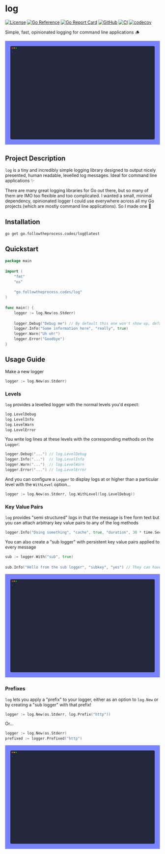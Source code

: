 # log

[![License](https://img.shields.io/github/license/FollowTheProcess/log)](https://github.com/FollowTheProcess/log)
[![Go Reference](https://pkg.go.dev/badge/go.followtheprocess.codes/log.svg)](https://pkg.go.dev/go.followtheprocess.codes/log)
[![Go Report Card](https://goreportcard.com/badge/github.com/FollowTheProcess/log)](https://goreportcard.com/report/github.com/FollowTheProcess/log)
[![GitHub](https://img.shields.io/github/v/release/FollowTheProcess/log?logo=github&sort=semver)](https://github.com/FollowTheProcess/log)
[![CI](https://github.com/FollowTheProcess/log/workflows/CI/badge.svg)](https://github.com/FollowTheProcess/log/actions?query=workflow%3ACI)
[![codecov](https://codecov.io/gh/FollowTheProcess/log/branch/main/graph/badge.svg)](https://codecov.io/gh/FollowTheProcess/log)

Simple, fast, opinionated logging for command line applications 🪵

<p align="center">
<img src="https://github.com/FollowTheProcess/log/raw/main/docs/img/demo.gif" alt="demo">
</p>

## Project Description

`log` is a tiny and incredibly simple logging library designed to output nicely presented, human readable, levelled log messages. Ideal for command line applications ✨

There are many great logging libraries for Go out there, but so many of them are IMO too flexible and too complicated. I wanted a small, minimal dependency, opinionated logger I could
use everywhere across all my Go projects (which are mostly command line applications). So I made one 🚀

## Installation

```shell
go get go.followtheprocess.codes/log@latest
```

## Quickstart

```go
package main

import (
    "fmt"
    "os"

    "go.followtheprocess.codes/log"
)

func main() {
    logger := log.New(os.Stderr)

    logger.Debug("Debug me") // By default this one won't show up, default log level is INFO
    logger.Info("Some information here", "really", true)
    logger.Warn("Uh oh!")
    logger.Error("Goodbye")
}
```

## Usage Guide

Make a new logger

```go
logger := log.New(os.Stderr)
```

### Levels

`log` provides a levelled logger with the normal levels you'd expect:

```go
log.LevelDebug
log.LevelInfo
log.LevelWarn
log.LevelError
```

You write log lines at these levels with the corresponding methods on the `Logger`:

```go
logger.Debug("...") // log.LevelDebug
logger.Info("...")  // log.LevelInfo
logger.Warn("...")  // log.LevelWarn
logger.Error("...") // log.LevelError
```

And you can configure a `Logger` to display logs at or higher than a particular level with the `WithLevel` option...

```go
logger := log.New(os.Stderr, log.WithLevel(log.LevelDebug))
```

### Key Value Pairs

`log` provides "semi structured" logs in that the message is free form text but you can attach arbitrary key value pairs to any of the log methods

```go
logger.Info("Doing something", "cache", true, "duration", 30 * time.Second, "number", 42)
```

You can also create a "sub logger" with persistent key value pairs applied to every message

```go
sub := logger.With("sub", true)

sub.Info("Hello from the sub logger", "subkey", "yes") // They can have their own per-method keys too!
```

<p align="center">
<img src="https://github.com/FollowTheProcess/log/raw/main/docs/img/keys.gif" alt="demo">
</p>

### Prefixes

`log` lets you apply a "prefix" to your logger, either as an option to `log.New` or by creating a "sub logger" with that prefix!

```go
logger := log.New(os.Stderr, log.Prefix("http"))
```

Or...

```go
logger := log.New(os.Stderr)
prefixed := logger.Prefixed("http")
```

<p align="center">
<img src="https://github.com/FollowTheProcess/log/raw/main/docs/img/prefix.gif" alt="demo">
</p>
